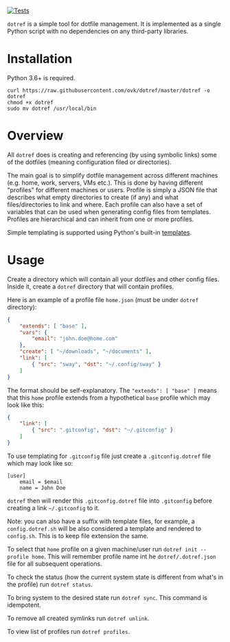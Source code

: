 [![Tests](https://github.com/ovk/dotref/actions/workflows/tests.yml/badge.svg)](https://github.com/ovk/dotref/actions/workflows/tests.yml)

`dotref` is a simple tool for dotfile management.
It is implemented as a single Python script with no dependencies on any third-party libraries.

# Installation
Python 3.6+ is required.

```
curl https://raw.githubusercontent.com/ovk/dotref/master/dotref -o dotref
chmod +x dotref
sudo mv dotref /usr/local/bin
```

# Overview
All `dotref` does is creating and referencing (by using symbolic links) some of the dotfiles (meaning configuration filed or directories).

The main goal is to simplify dotfile management across different machines (e.g. home, work, servers, VMs etc.).
This is done by having different "profiles" for different machines or users.
Profile is simply a JSON file that describes what empty directories to create (if any) and what files/directories to link and where.
Each profile can also have a set of variables that can be used when generating config files from templates.
Profiles are hierarchical and can inherit from one or more profiles.

Simple templating is supported using Python's built-in [templates](https://docs.python.org/3/library/string.html#template-strings).

# Usage
Create a directory which will contain all your dotfiles and other config files.
Inside it, create a `dotref` directory that will contain profiles.

Here is an example of a profile file `home.json` (must be under `dotref` directory):

```json
{
    "extends": [ "base" ],
    "vars": {
        "email": "john.doe@home.com"
    },
    "create": [ "~/downloads", "~/documents" ],
    "link": [
        { "src": "sway", "dst": "~/.config/sway" }
    ]
}
```

The format should be self-explanatory.
The `"extends": [ "base" ]` means that this `home` profile extends from a hypothetical `base` profile which may look like this:

```json
{
    "link": [
        { "src": ".gitconfig", "dst": "~/.gitconfig" }
    ]
}
```

To use templating for `.gitconfig` file just create a `.gitconfig.dotref` file which may look like so:

```
[user]
	email = $email
	name = John Doe
```

`dotref` then will render this `.gitconfig.dotref` file into `.gitconfig` before creating a link `~/.gitconfig` to it.

Note: you can also have a suffix with template files, for example, a `config.dotref.sh` will be also considered a template and rendered to `config.sh`.
This is to keep file extension the same.

To select that `home` profile on a given machine/user run `dotref init --profile home`.
This will remember profile name int he `dotref/.dotref.json` file for all subsequent operations.

To check the status (how the current system state is different from what's in the profile) run `dotref status`.

To bring system to the desired state run `dotref sync`.
This command is idempotent.

To remove all created symlinks run `dotref unlink`.

To view list of profiles run `dotref profiles`.
